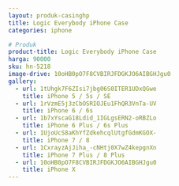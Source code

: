 ```yaml
---
layout: produk-casinghp
title: Logic Everybody iPhone Case
categories: iphone

# Produk
product-title: Logic Everybody iPhone Case
harga: 90000
sku: hn-5218
image-drive: 10oHB0pO7F8CVBIRJFDGKJO6AIBGHJgu0
gallery:
  - url: 1tUhgk7F6ZIsi7jbg06S0ITER1UDxQGwe
    title: iPhone 5 / 5s / SE
  - url: 1rVzmE5j3zCbOSRIOJEu1FhQR3VnTa-UV
    title: iPhone 6 / 6s
  - url: 1b7xYscaG18Ldid_1IGLgsERN2-oRBZLo
    title: iPhone 6 Plus / 6s Plus
  - url: 1UjoUcS8aKhYfZdkehcqlUtgfGdmKGOX-
    title: iPhone 7 / 8
  - url: 1CxrayzAjJiha_-cNHtj0X7wZ4kepgnXn
    title: iPhone 7 Plus / 8 Plus
  - url: 10oHB0pO7F8CVBIRJFDGKJO6AIBGHJgu0
    title: iPhone X
---
```

